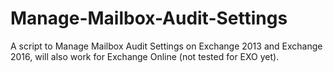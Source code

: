 # Manage-Mailbox-Audit-Settings
A script to Manage Mailbox Audit Settings on Exchange 2013 and Exchange 2016, will also work for Exchange Online (not tested for EXO yet).
